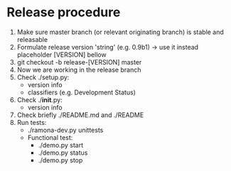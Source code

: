 Release procedure
=================

1) Make sure master branch (or relevant originating branch) is stable and releasable
2) Formulate release version 'string' (e.g. 0.9b1) -> use it instead placeholder [VERSION] bellow
3) git checkout -b release-[VERSION] master
4) Now we are working in the release branch
5) Check ./setup.py:
	- version info
	- classifiers (e.g. Development Status)
6) Check ./__init__.py:
	- version info
7) Check briefly ./README.md and ./README
8) Run tests:
	- ./ramona-dev.py unittests
	- Functional test:
		- ./demo.py start
		- ./demo.py status
		- ./demo.py stop
